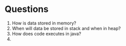 # Questions

1. How is data stored in memory?
2. When will data be stored in stack and when in heap?
3. How does code executes in java? 
4. 